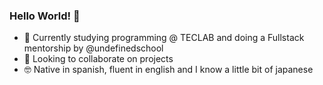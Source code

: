 ### Hello World! 👋

- 🌱 Currently studying programming @ TECLAB and doing a Fullstack mentorship by @undefinedschool
- :metal: Looking to collaborate on projects
- 🤓 Native in spanish, fluent in english and I know a little bit of japanese  



